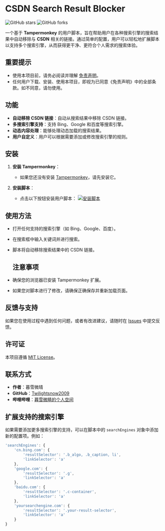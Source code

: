 # CSDN Search Result Blocker

![GitHub stars](https://img.shields.io/github/stars/Twilightsnow2009/CSDN-Search-Result-Blocker.svg?style=social&label=Stars)
![GitHub forks](https://img.shields.io/github/forks/Twilightsnow2009/CSDN-Search-Result-Blocker.svg?style=social&label=Fork)

一个基于 **Tampermonkey** 的用户脚本，旨在帮助用户在各种搜索引擎的搜索结果中自动移除与 **CSDN** 相关的链接。通过简单的配置，用户可以轻松地扩展脚本以支持多个搜索引擎，从而获得更干净、更符合个人需求的搜索体验。

## 重要提示
- 使用本项目前，请务必阅读并理解 [免责声明](https://github.com/Twilightsnow2009/CSDN-Search-Result-Blocker/blob/main/%E5%85%8D%E8%B4%A3%E5%A3%B0%E6%98%8E.md)。
- 任何用户下载、安装、使用本项目，即视为已同意《免责声明》中的全部条款。如不同意，请勿使用。

## 功能

- **自动移除 CSDN 链接**：自动从搜索结果中移除 CSDN 链接。
- **多搜索引擎支持**：支持 Bing、Google 和百度等搜索引擎。
- **动态内容处理**：能够处理动态加载的搜索结果。
- **用户自定义**：用户可以根据需要添加或修改搜索引擎的规则。

## 安装

1. **安装 Tampermonkey**：
   - 如果您还没有安装 [Tampermonkey](https://tampermonkey.net/)，请先安装它。

2. **安装脚本**：
   - 点击以下按钮安装用户脚本：
     [![安装脚本](https://raw.githubusercontent.com/Twilightsnow2009/CSDN-Search-Result-Blocker/main/install-button.png)](https://github.com/Twilightsnow2009/CSDN-Search-Result-Blocker/raw/main/CSDN-Search-Result-Blocker.user.js)

## 使用方法

- 打开任何支持的搜索引擎（如 Bing、Google、百度）。
- 在搜索框中输入关键词并进行搜索。
- 脚本将自动移除搜索结果中的 CSDN 链接。

  ## 注意事项

- 确保您的浏览器已安装 Tampermonkey 扩展。
- 如果您对脚本进行了修改，请确保正确保存并重新加载页面。

## 反馈与支持

如果您在使用过程中遇到任何问题，或者有改进建议，请随时在 [Issues](https://github.com/Twilightsnow2009/CSDN-Search-Result-Blocker/issues) 中提交反馈。

## 许可证

本项目遵循 [MIT License](https://github.com/Twilightsnow2009/CSDN-Search-Result-Blocker/blob/main/LICENSE)。

## 联系方式

- **作者**：暮雪微晴
- **GitHub**：[Twilightsnow2009](https://github.com/Twilightsnow2009)
- **哔哩哔哩**：[暮雪微睛的个人空间](https://space.bilibili.com/3493294795393244)

## 扩展支持的搜索引擎

如果需要添加更多搜索引擎的支持，可以在脚本中的 `searchEngines` 对象中添加新的配置项。例如：

```javascript
'searchEngines': {
    'cn.bing.com': {
        'resultSelector': '.b_algo, .b_caption, li',
        'linkSelector': 'a'
    },
    'google.com': {
        'resultSelector': '.g',
        'linkSelector': 'a'
    },
    'baidu.com': {
        'resultSelector': '.c-container',
        'linkSelector': 'a'
    },
    'yoursearchengine.com': {
        'resultSelector': '.your-result-selector',
        'linkSelector': 'a'
    }
}

